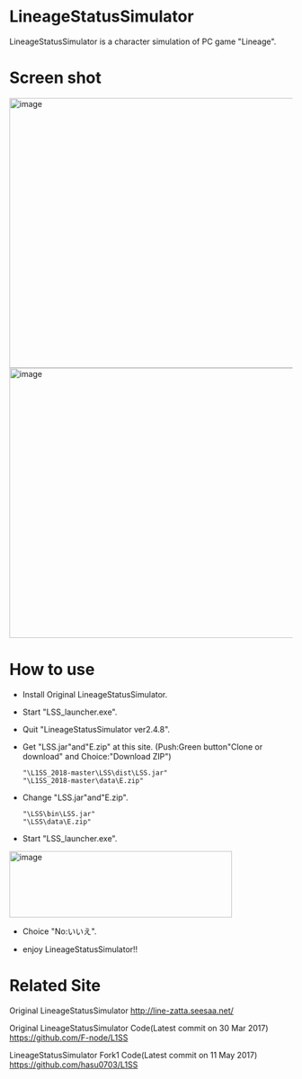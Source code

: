 # LineageStatusSimulator

LineageStatusSimulator is a character simulation of PC game "Lineage".

# Screen shot
<img src="https://raw.githubusercontent.com/TrickMasterJP/L1SS_2018/master/LSS_ScreenShot/LSS_SS_1_4.bmp" alt="image" width="640" height="480">

<img src="https://raw.githubusercontent.com/TrickMasterJP/L1SS_2018/master/LSS_ScreenShot/LSS_SS_3_4.bmp" alt="image" width="640" height="480">

# How to use
- Install Original LineageStatusSimulator.

- Start "LSS_launcher.exe".

- Quit "LineageStatusSimulator ver2.4.8".

- Get "LSS.jar"and"E.zip" at this site.  (Push:Green button"Clone or download" and Choice:"Download ZIP")
  
      "\L1SS_2018-master\LSS\dist\LSS.jar"
      "\L1SS_2018-master\data\E.zip"

- Change "LSS.jar"and"E.zip".
  
      "\LSS\bin\LSS.jar"
      "\LSS\data\E.zip"

- Start "LSS_launcher.exe".
<img src="https://raw.githubusercontent.com/TrickMasterJP/L1SS_2018/master/LSS_ScreenShot/LSS_launcher_SS_1_1.bmp" alt="image" width="396" height="118">

- Choice "No:いいえ".

- enjoy LineageStatusSimulator!!

# Related Site
Original LineageStatusSimulator
http://line-zatta.seesaa.net/

Original LineageStatusSimulator Code(Latest commit on 30 Mar 2017)
https://github.com/F-node/L1SS

LineageStatusSimulator Fork1 Code(Latest commit on 11 May 2017)
https://github.com/hasu0703/L1SS
